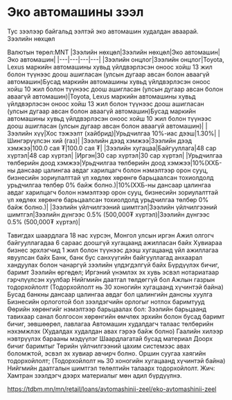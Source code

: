# Эко автомашины зээл
Тус зээлээр байгальд ээлтэй эко автомашин худалдан аваарай. 
Зээлийн нөхцөл

Валютын төрөл:MNT
|Зээлийн нөхцөл|Зээлийн нөхцөл|Эко автомашин|Эко автомашин|
|---|---|---|---|
|Зээлийн онцлог|Зээлийн онцлог|Toyota, Lexus маркийн автомашины хувьд үйлдвэрлэсэн оноос хойш 13 жил болон түүнээс доош ашигласан (улсын дугаар авсан болон аваагүй автомашин)Бусад маркийн автомашины хувьд үйлдвэрлэсэн оноос хойш 10 жил болон түүнээс доош ашигласан (улсын дугаар авсан болон аваагүй автомашин)|Toyota, Lexus маркийн автомашины хувьд үйлдвэрлэсэн оноос хойш 13 жил болон түүнээс доош ашигласан (улсын дугаар авсан болон аваагүй автомашин)Бусад маркийн автомашины хувьд үйлдвэрлэсэн оноос хойш 10 жил болон түүнээс доош ашигласан (улсын дугаар авсан болон аваагүй автомашин)|
|Зээлийн хүү|Хос тэжээлт (хайбрид)|Урьдчилгаа 10%-иас дээш|1.30%|
|Шингэрүүлсэн хий (газ)|
|Зээлийн дээд хэмжээ|Зээлийн дээд хэмжээ|100.0 сая ₮|100.0 сая ₮|
|Зээлийн хугацаа|Байгууллага|48 сар хүртэл|48 сар хүртэл|
|Иргэн|30 сар хүртэл|30 сар хүртэл|
|Урьдчилгаа төлбөрийн доод хэмжээ|Урьдчилгаа төлбөрийн доод хэмжээ|10%(ХХБ-ны дансаар цалингаа авдаг харилцагч болон нэмэлтээр орон сууц, бизнесийн зориулалттай үл хөдлөх хөрөнгө барьцаалсан тохиолдолд урьдчилгаа төлбөр 0% байж болно.)|10%(ХХБ-ны дансаар цалингаа авдаг харилцагч болон нэмэлтээр орон сууц, бизнесийн зориулалттай үл хөдлөх хөрөнгө барьцаалсан тохиолдолд урьдчилгаа төлбөр 0% байж болно.)|
|Зээлийн үйлчилгээний шимтгэл|Зээлийн үйлчилгээний шимтгэл|Зээлийн дүнгээс 0.5% (500,000₮ хүртэл)|Зээлийн дүнгээс 0.5% (500,000₮ хүртэл)|

Тавигдах шаардлага
18 нас хүрсэн, Монгол улсын иргэн
Ажил олгогч байгууллагадаа 6 сараас доошгүй хугацаанд ажилласан байх
Хувиараа бизнес эрхлэгчид 1 жил болон түүнээс дээш хугацаанд үйл ажиллагаа явуулсан байх
Банк, банк бус санхүүгийн байгууллагад анхаарал хандуулах болон чанаргүй зээлийн үлдэгдэлгүй байх
Бүрдүүлэх бичиг, баримт
Зээлийн өргөдөл;
Иргэний үнэмлэх эх хувь эсвэл нотариатаар гэрчлүүлсэн хуулбар
Нийгмийн даатгал төлдөггүй бол Ажлын газрын тодорхойлолт (Тодорхойлолт нь 30 хоногийн хугацаанд хүчинтэй байна)
Бусад банкны дансаар цалингаа авдаг бол цалингийн дансны хуулга
Бизнесийн орлоготой бол зээлдэгчийн орлогыг нотлох баримтууд
Өөрийн хөрөнгийг нэмэлтээр барьцаалах бол: Зээлийн барьцаанд тавихаар санал болгосон хөрөнгийн өмчлөх эрхийн болон бусад баримт бичиг, зөвшөөрөл, лавлагаа
Автомашин худалдагч талаас төлбөрийн нэхэмжлэх (Худалдах худалдан авах гэрээ байж болно)
Гаалийн хилээр нэвтрүүлэх барааны мэдүүлэг
Шаардлагатай бусад матeриал
Доорх бичиг баримтыг Төрийн үйлчилгээний цахим системээс авах боломжтой, эсвэл эх хувиар авчирч болно.
Оршин суугаа хаягийн тодорхойлолт; (Тодорхойлолт нь 30 хоногийн хугацаанд хүчинтэй байна)
Нийгмийн даатгалын шимтгэл төлөлтийн талаарх тодорхойлолт.
Жич: Хамтран зээлдэгч дээрх материалыг мөн адил бүрдүүлнэ.

https://tdbm.mn/mn/retail/loans/avtomashinii-zeel/eko-avtomashinii-zeel